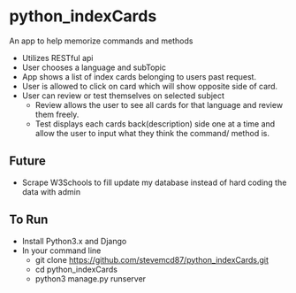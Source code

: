# python_indexCards
An app to help memorize commands and methods


- Utilizes RESTful api
- User chooses a language and subTopic
- App shows a list of index cards belonging to users past request.
- User is allowed to click on card which will show opposite side of card.
- User can review or test themselves on selected subject
  - Review allows the user to see all cards for that language and review them freely.
  - Test displays each cards back(description) side one at a time and allow
    the user to input what they think the command/ method is. 
## Future

- Scrape W3Schools to fill update my database instead of hard coding the data with admin

 ## To Run
 
 - Install Python3.x and Django
 - In your command line 
   - git clone https://github.com/stevemcd87/python_indexCards.git
   - cd python_indexCards
   - python3 manage.py runserver
